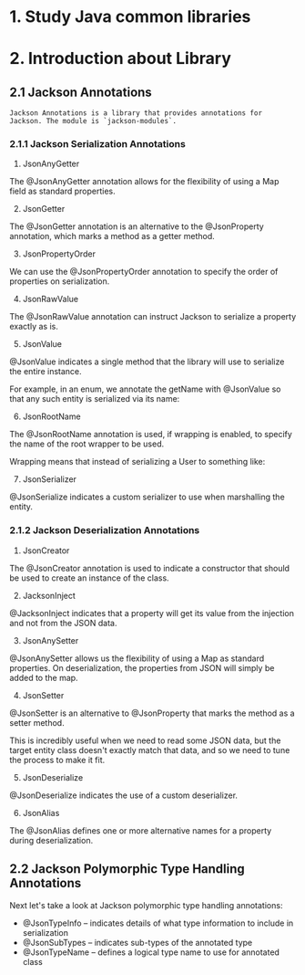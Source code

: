 # 1. Study Java common libraries

# 2. Introduction about Library

## 2.1 Jackson Annotations

    Jackson Annotations is a library that provides annotations for Jackson. The module is `jackson-modules`.

### 2.1.1 Jackson Serialization Annotations

1. JsonAnyGetter

The @JsonAnyGetter annotation allows for the flexibility of using a Map field as standard properties.

2. JsonGetter

The @JsonGetter annotation is an alternative to the @JsonProperty annotation, which marks a method as a getter method.

3. JsonPropertyOrder

We can use the @JsonPropertyOrder annotation to specify the order of properties on serialization.

4. JsonRawValue

The @JsonRawValue annotation can instruct Jackson to serialize a property exactly as is.

5. JsonValue

@JsonValue indicates a single method that the library will use to serialize the entire instance.

For example, in an enum, we annotate the getName with @JsonValue so that any such entity is serialized via its name:

6. JsonRootName

The @JsonRootName annotation is used, if wrapping is enabled, to specify the name of the root wrapper to be used.

Wrapping means that instead of serializing a User to something like:

7. JsonSerializer

@JsonSerialize indicates a custom serializer to use when marshalling the entity.

### 2.1.2 Jackson Deserialization Annotations

1. JsonCreator

The @JsonCreator annotation is used to indicate a constructor that should be used to create an instance of the class.

2. JacksonInject

@JacksonInject indicates that a property will get its value from the injection and not from the JSON data.

3. JsonAnySetter

@JsonAnySetter allows us the flexibility of using a Map as standard properties. On deserialization, the properties from JSON will simply be added to the map.

4. JsonSetter

@JsonSetter is an alternative to @JsonProperty that marks the method as a setter method.

This is incredibly useful when we need to read some JSON data, but the target entity class doesn't exactly match that data, and so we need to tune the process to make it fit.

5. JsonDeserialize

@JsonDeserialize indicates the use of a custom deserializer.

6. JsonAlias

The @JsonAlias defines one or more alternative names for a property during deserialization.

## 2.2 Jackson Polymorphic Type Handling Annotations

Next let's take a look at Jackson polymorphic type handling annotations:
- @JsonTypeInfo – indicates details of what type information to include in serialization
- @JsonSubTypes – indicates sub-types of the annotated type
- @JsonTypeName – defines a logical type name to use for annotated class




